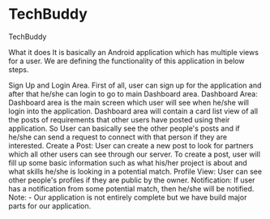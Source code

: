 # TechBuddy
TechBuddy

What it does
It is basically an Android application which has multiple views for a user. We are defining the functionality of this application in below steps.

Sign Up and Login Area. First of all, user can sign up for the application and after that he/she can login to go to main Dashboard area.
Dashboard Area: Dashboard area is the main screen which user will see when he/she will login into the application. Dashboard area will contain a card list view of all the posts of requirements that other users have posted using their application. So User can basically see the other people's posts and if he/she can send a request to connect with that person if they are interested.
Create a Post: User can create a new post to look for partners which all other users can see through our server. To create a post, user will fill up some basic information such as what his/her project is about and what skills he/she is looking in a potential match.
Profile View: User can see other people's profiles if they are public by the owner.
Notification: If user has a notification from some potential match, then he/she will be notified.
Note: - Our application is not entirely complete but we have build major parts for our application.
